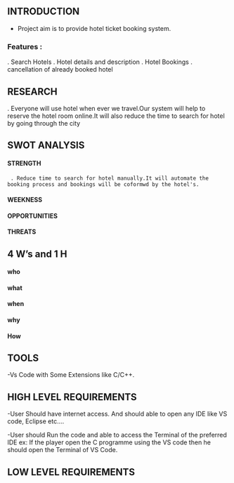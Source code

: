 ## INTRODUCTION
- Project aim is to provide hotel ticket booking system.

### Features :
. Search Hotels
. Hotel details and description
. Hotel Bookings
. cancellation of already booked hotel

## RESEARCH
. Everyone will use hotel when ever we travel.Our system will help to reserve the hotel room online.It will also reduce the time to search for hotel by going through the city
  
## SWOT ANALYSIS
 #### STRENGTH
     . Reduce time to search for hotel manually.It will automate the booking process and bookings will be coformwd by the hotel's.

 #### WEEKNESS

 #### OPPORTUNITIES

 #### THREATS

## 4 W’s and 1 H
 #### who
 
 #### what

 #### when
 
 #### why
 
 #### How
 
 ## TOOLS
-Vs Code with Some Extensions like C/C++.

## HIGH LEVEL REQUIREMENTS
-User Should have internet access. And should able to open any IDE like VS code, Eclipse etc….

-User should Run the code and able to access the Terminal of the preferred IDE ex: If the player open the C programme using the VS code then he should open the Terminal of VS Code.

## LOW LEVEL REQUIREMENTS
